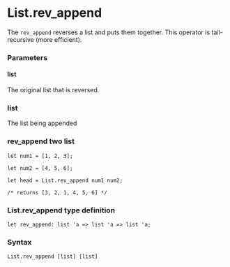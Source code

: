 # List.rev_append

The `rev_append` reverses a list and puts them together. This operator is tail-recursive (more efficient).

### Parameters

#### list 
The original list that is reversed.

### list
The list being appended

### rev_append two list
```
let num1 = [1, 2, 3];

let num2 = [4, 5, 6];

let head = List.rev_append num1 num2;

/* returns [3, 2, 1, 4, 5, 6] */
```

### List.rev_append type definition
```
let rev_append: list 'a => list 'a => list 'a;
```

### Syntax
```
List.rev_append [list] [list]
```
